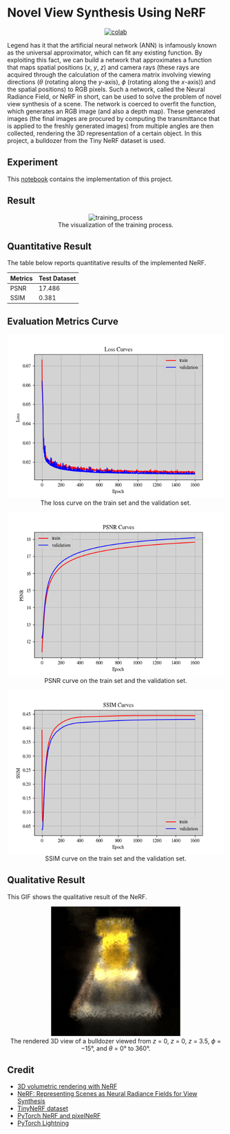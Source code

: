 # Novel View Synthesis Using NeRF


 <div align="center">
    <a href="https://colab.research.google.com/github/reshalfahsi/novel-view-synthesis/blob/master/Novel_View_Synthesis_Using_NeRF.ipynb"><img src="https://colab.research.google.com/assets/colab-badge.svg" alt="colab"></a>
    <br />
 </div>


Legend has it that the artificial neural network (ANN) is infamously known as the universal approximator, which can fit any existing function. By exploiting this fact, we can build a network that approximates a function that maps spatial positions (_x_, _y_, _z_) and camera rays (these rays are acquired through the calculation of the camera matrix involving viewing directions (_θ_ (rotating along the _y_-axis), _ϕ_ (rotating along the _x_-axis)) and the spatial positions) to RGB pixels. Such a network, called the Neural Radiance Field, or NeRF in short, can be used to solve the problem of novel view synthesis of a scene. The network is coerced to overfit the function, which generates an RGB image (and also a depth map). These generated images (the final images are procured by computing the transmittance that is applied to the freshly generated images) from multiple angles are then collected, rendering the 3D representation of a certain object. In this project, a bulldozer from the Tiny NeRF dataset is used.


## Experiment


This [notebook](https://github.com/reshalfahsi/novel-view-synthesis/blob/master/Novel_View_Synthesis_Using_NeRF.ipynb) contains the implementation of this project.


## Result


<p align="center"> <img src="https://github.com/reshalfahsi/novel-view-synthesis/blob/master/assets/training_process.gif" alt="training_process" > <br /> The visualization of the training process. </p>



## Quantitative Result

The table below reports quantitative results of the implemented NeRF.

Metrics | Test Dataset |
------------ | ------------- |
PSNR | 17.486 |
SSIM | 0.381 |


## Evaluation Metrics Curve


<p align="center"> <img src="https://github.com/reshalfahsi/novel-view-synthesis/blob/master/assets/loss_curve.png" alt="loss_curve" > <br /> The loss curve on the train set and the validation set. </p>

<p align="center"> <img src="https://github.com/reshalfahsi/novel-view-synthesis/blob/master/assets/psnr_curve.png" alt="psnr_curve" > <br /> PSNR curve on the train set and the validation set. </p>

<p align="center"> <img src="https://github.com/reshalfahsi/novel-view-synthesis/blob/master/assets/ssim_curve.png" alt="ssim_curve" > <br /> SSIM curve on the train set and the validation set. </p>


## Qualitative Result

This GIF shows the qualitative result of the NeRF.

<p align="center"> <img src="https://github.com/reshalfahsi/novel-view-synthesis/blob/master/assets/qualitative_result.gif" alt="qualitative_result" > <br /> The rendered 3D view of a bulldozer viewed from <i>z</i> = 0, <i>z</i> = 0, <i>z</i> = 3.5, <i>ϕ</i> = −15°, and <i>θ</i> = 0° to 360°. </p>


## Credit

- [3D volumetric rendering with NeRF](https://keras.io/examples/vision/nerf)
- [NeRF: Representing Scenes as Neural Radiance Fields for View Synthesis](https://arxiv.org/pdf/2003.08934.pdf)
- [TinyNeRF dataset](https://cseweb.ucsd.edu/~viscomp/projects/LF/papers/ECCV20/nerf/tiny_nerf_data.npz)
- [PyTorch NeRF and pixelNeRF](https://github.com/airalcorn2/pytorch-nerf)
- [PyTorch Lightning](https://lightning.ai/docs/pytorch/latest/)
